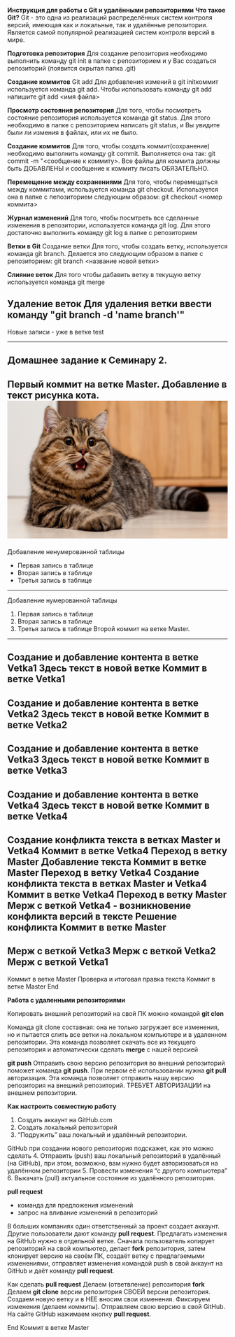 **Инструкция для работы с Git и удалёнными репозиториями**
**Что такое Git?**
Git - это одна из реализаций распределённых систем контроля версий, имеющая как и локальные, так и удалённые репозитории. Является самой популярной реализацией систем контроля версий в мире.

**Подготовка репозитория**
Для создание репозитория необходимо выполнить команду git init в папке с репозиторием и у Вас создаться репозиторий (появится скрытая папка .git)

**Создание коммитов**
Git add
Для добавления измений в git initкоммит используется команда git add. Чтобы использовать команду git add напишите git add <имя файла>

**Просмотр состояния репозитория**
Для того, чтобы посмотреть состояние репозитория используется команда git status. Для этого необходимо в папке с репозиторием написать git status, и Вы увидите были ли измения в файлах, или их не было.

**Создание коммитов**
Для того, чтобы создать коммит(сохранение) необходимо выполнить команду git commit. Выполняется она так: git commit -m "<сообщение к коммиту>. Все файлы для коммита должны быть ДОБАВЛЕНЫ и сообщение к коммиту писать ОБЯЗАТЕЛЬНО.

**Перемещение между сохранениями**
Для того, чтобы перемещаться между коммитами, используется команда git checkout. Используется она в папке с пепозиторием следующим образом: git checkout <номер коммита>

**Журнал изменений**
Для того, чтобы посмтреть все сделанные изменения в репозитории, используется команда git log. Для этого достаточно выполнить команду git log в папке с репозиторием

**Ветки в Git**
Создание ветки
Для того, чтобы создать ветку, используется команда git branch. Делается это следующим образом в папке с репозиторием: git branch <название новой ветки>

**Слияние веток**
Для того чтобы дабавить ветку в текущую ветку используется команда git merge

**Удаление веток**
Для удаления ветки ввести команду "git branch -d 'name branch'"
----
Новые записи - уже в ветке test


---
Домашнее задание к Семинару 2.
---
Первый коммит на ветке Master.
Добавление в текст рисунка кота.
![Добавление рисунка кота](kat.jpg)
---
Добавление ненумерованной таблицы
* Первая запись в таблице
* Вторая запись в таблице
* Третья запись в таблице
---
Добавление нумерованной таблицы
1. Первая запись в таблице
2. Вторая запись в таблице
3. Третья запись в таблице
Второй коммит на ветке Master.
---
Создание и добавление контента в ветке Vetka1
Здесь текст в новой ветке
Коммит в ветке Vetka1
---
Создание и добавление контента в ветке Vetka2
Здесь текст в новой ветке
Коммит в ветке Vetka2
--- 
Создание и добавление контента в ветке Vetka3
Здесь текст в новой ветке 
Коммит в ветке Vetka3
--- 
Создание и добавление контента в ветке Vetka4
Здесь текст в новой ветке 
Коммит в ветке Vetka4
---
Создание конфликта текста в ветках Master и Vetka4
Коммит в ветке Vetka4
Переход в ветку Master
Добавление текста
Коммит в ветке Master
Переход в ветку Vetka4
Создание конфликта текста в ветках Master и Vetka4
Коммит в ветке Vetka4
Переход в ветку Master
Мерж с веткой Vetka4 - возникновение конфликта версий в тексте
Решение конфликта
Коммит в ветке Master
---
Мерж с веткой Vetka3
Мерж с веткой Vetka2
Мерж с веткой Vetka1
---
Коммит в ветке Master
Проверка и итоговая правка текста
Коммит в ветке Master
End

**Работа с удаленными репозиториями**

Копировать внешний репозиторий на свой ПК можно командой 
**git clon**

Команда git clone составная: она не только
загружает все изменения, но и пытается слить
все ветки на локальном компьютере и в
удаленном репозитории.
Эта команда позволяет скачать все
из текущего репозитория и автоматически
сделать **merge** с нашей версией

**git push**
Отправить свою версию репозитория во
внешний репозиторий поможет команда **git
push**. При первом её использовании нужна
**git pull** авторизация.
Эта команда позволяет отправить нашу
версию репозитория на внешний
репозиторий. ТРЕБУЕТ АВТОРИЗАЦИИ
на внешнем репозитории.

**Как настроить совместную работу**
1. Создать аккаунт на GitHub.com
2. Создать локальный репозиторий
3. “Подружить” ваш локальный и удалённый репозитории. 

 GitHub при создании нового репозитория подскажет, как это можно сделать
4. Отправить (push) ваш локальный репозиторий в удалённый (на GitHub), при этом, возможно,
вам нужно будет авторизоваться на удалённом репозитории
5. Провести изменения “с другого компьютера”
6. Выкачать (pull) актуальное состояние из удалённого репозитория.

**pull request**
- команда для предложения изменений
- запрос на вливание изменений в репозиторий

В больших компаниях один ответственный за проект создает аккаунт. Другие пользователи дают
команду **pull request**. Предлагать изменения на GitHub нужно в отдельной ветке. Сначала пользователь копирует репозиторий на свой компьютер, делает **fork** репозитория, затем
клонирует версию на своём ПК, создаёт ветку с предлагаемыми изменениями, отправляет изменения командой push в свой аккаунт на GitHub и даёт команду **pull request**.

Как сделать **pull request**
Делаем   (ответвление) репозитория **fork**
Делаем **git clone** версии репозитория СВОЕЙ версии репозитория.
Создаем новую ветку и в НЕЕ вносим свои изменения.
Фиксируем изменения (делаем коммиты).
Отправляем свою версию в свой GitHub.
На сайте GitHub нажимаем кнопку **pull request**.

End
Коммит в ветке Master